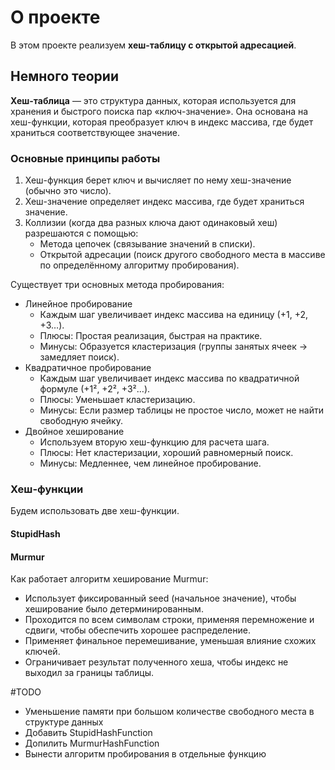 # О проекте

В этом проекте реализуем **хеш-таблицу с открытой адресацией**.

## Немного теории

**Хеш-таблица** — это структура данных, которая используется для хранения и быстрого поиска пар «ключ-значение». Она основана на хеш-функции, которая преобразует ключ в индекс массива, где будет храниться соответствующее значение.

### Основные принципы работы

1. Хеш-функция берет ключ и вычисляет по нему хеш-значение (обычно это число).
2. Хеш-значение определяет индекс массива, где будет храниться значение.
3. Коллизии (когда два разных ключа дают одинаковый хеш) разрешаются с помощью:
	* Метода цепочек (связывание значений в списки).
	* Открытой адресации (поиск другого свободного места в массиве по определённому алгоритму пробирования).

Существует три основных метода пробирования:
* Линейное пробирование
    * Каждым шаг увеличивает индекс массива на единицу (+1, +2, +3…).
    * Плюсы: Простая реализация, быстрая на практике.
    * Минусы: Образуется кластеризация (группы занятых ячеек → замедляет поиск).
* Квадратичное пробирование
    * Каждым шаг увеличивает индекс массива по квадратичной формуле (+1², +2², +3²…).
    * Плюсы: Уменьшает кластеризацию.
    * Минусы: Если размер таблицы не простое число, может не найти свободную ячейку.
* Двойное хеширование
    * Используем вторую хеш-функцию для расчета шага.
    * Плюсы: Нет кластеризации, хороший равномерный поиск.
    * Минусы: Медленнее, чем линейное пробирование.

### Хеш-функции

Будем использовать две хеш-функции.

#### StupidHash

#### Murmur

Как работает алгоритм хеширование Murmur:
* Использует фиксированный seed (начальное значение), чтобы хеширование было детерминированным.
* Проходится по всем символам строки, применяя перемножение и сдвиги, чтобы обеспечить хорошее распределение.
* Применяет финальное перемешивание, уменьшая влияние схожих ключей.
* Ограничивает результат полученного хеша, чтобы индекс не выходил за границы таблицы.

#TODO

* Уменьшение памяти при большом количестве свободного места в структуре данных
* Добавить StupidHashFunction
* Допилить MurmurHashFunction
* Вынести алгоритм пробирования в отдельные функцию